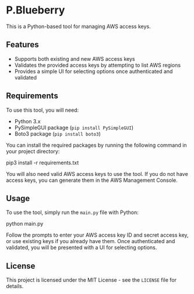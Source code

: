 # P.Blueberry

This is a Python-based tool for managing AWS access keys.

## Features

* Supports both existing and new AWS access keys
* Validates the provided access keys by attempting to list AWS regions
* Provides a simple UI for selecting options once authenticated and validated

## Requirements

To use this tool, you will need:

* Python 3.x
* PySimpleGUI package (`pip install PySimpleGUI`)
* Boto3 package (`pip install boto3`)

You can install the required packages by running the following command in your project directory:

pip3 install -r requirements.txt


You will also need valid AWS access keys to use the tool. If you do not have access keys, you can generate them in the AWS Management Console.

## Usage

To use the tool, simply run the `main.py` file with Python:

python main.py

Follow the prompts to enter your AWS access key ID and secret access key, or use existing keys if you already have them. Once authenticated and validated, you will be presented with a UI for selecting options.

## License

This project is licensed under the MIT License - see the `LICENSE` file for details.
